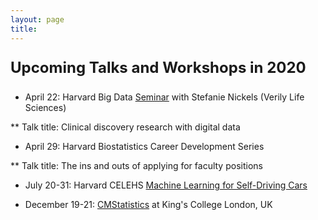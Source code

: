 ```yaml
---
layout: page
title: 
---
```




<p style="font-size:18pt;"><b>Upcoming Talks and Workshops in 2020</b></p> 

* April 22: Harvard Big Data [Seminar](https://twitter.com/HarvardBigData/status/1235246030414807040/photo/1) with Stefanie Nickels (Verily Life Sciences)

** Talk title: Clinical discovery research with digital data

* April 29: Harvard Biostatistics Career Development Series 

** Talk title: The ins and outs of applying for faculty positions

* July 20-31: Harvard CELEHS [Machine Learning for Self-Driving Cars](https://www.hsph.harvard.edu/biostatistics/machine-learning-for-self-driving-cars/)

* December 19-21: [CMStatistics](http://cmstatistics.org/CMStatistics2020/) at King's College London, UK


